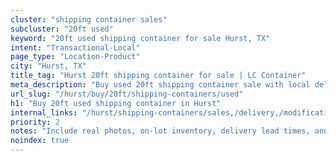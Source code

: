 ```yaml
---
cluster: "shipping container sales"
subcluster: "20ft used"
keyword: "20ft used shipping container for sale Hurst, TX"
intent: "Transactional-Local"
page_type: "Location-Product"
city: "Hurst, TX"
title_tag: "Hurst 20ft shipping container for sale | LC Container"
meta_description: "Buy used 20ft shipping container sale with local delivery in Hurst, TX. LC Container — local Since 2003. Request a fast quote today."
url_slug: "/hurst/buy/20ft/shipping-containers/used"
h1: "Buy 20ft used shipping container in Hurst"
internal_links: "/hurst/shipping-containers/sales,/delivery,/modifications"
priority: 2
notes: "Include real photos, on-lot inventory, delivery lead times, and financing info."
noindex: true
---
```


<!-- TODO: Add unique city/inventory copy, images, and internal links here. -->
